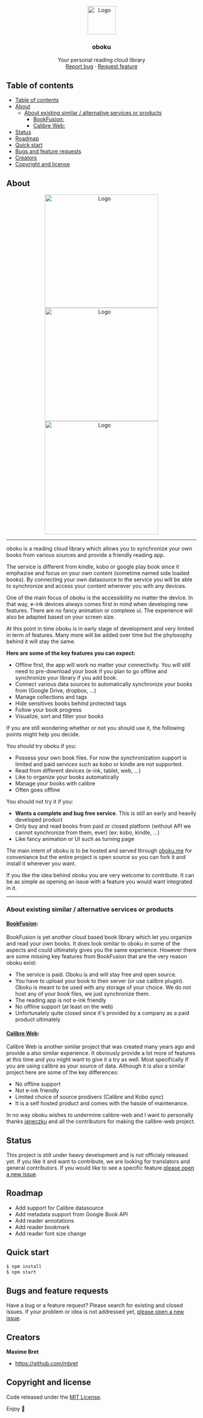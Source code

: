 <p align="center">
  <a 
  href="https://github.com/mbret/oboku">
    <img src="https://user-images.githubusercontent.com/1911240/99893449-bca35e00-2cc3-11eb-88c1-80b3190eb620.png" alt="Logo" width="75" height="75">
  </a>

  <h3 align="center">oboku</h3>

  <p align="center">
    Your personal reading cloud library
    <br>
    <a href="https://reponame/issues/new?template=bug.md">Report bug</a>
    ·
    <a href="https://reponame/issues/new?template=feature.md&labels=feature">Request feature</a>
  </p>
</p>

## Table of contents

- [Table of contents](#table-of-contents)
- [About](#about)
  - [About existing similar / alternative services or products](#about-existing-similar--alternative-services-or-products)
    - [BookFusion:](#bookfusion)
    - [Calibre Web:](#calibre-web)
- [Status](#status)
- [Roadmap](#roadmap)
- [Quick start](#quick-start)
- [Bugs and feature requests](#bugs-and-feature-requests)
- [Creators](#creators)
- [Copyright and license](#copyright-and-license)

## About

<p align="center">
<img src="https://user-images.githubusercontent.com/1911240/99895904-bff01700-2cce-11eb-84d6-ed1a250fafac.png" alt="Logo" height="300">
<img src="https://user-images.githubusercontent.com/1911240/99895927-0e051a80-2ccf-11eb-8dc1-038e07ffd184.png" alt="Logo" height="300">
<img src="https://user-images.githubusercontent.com/1911240/99895942-3ab93200-2ccf-11eb-9f43-6c54d0cea830.png" alt="Logo" height="300">
</p>

---

oboku is a reading cloud library which allows you to synchronize your own books from various sources and provide a friendly reading app.

The service is different from kindle, kobo or google play book since it emphazise and focus on your own content (sometime named side loaded books). By connecting your own datasource to the service you will be able to synchronize and access your content wherever you with any devices.

One of the main focus of oboku is the accessibility no matter the device. In that way, e-ink devices always comes first in mind when developing new features. There are no fancy animation or complexe ui. The experience will also be adapted based on your screen size.

At this point in time oboku is in early stage of development and very limited in term of features. Many more will be added over time but the phylosophy behind it will stay the same.

**Here are some of the key features you can expect:**

- Offline first, the app will work no matter your connectivity. You will still need to pre-download your book if you plan to go offline and synchronize your library if you add book.
- Connect various data sources to automatically synchronize your books from (Google Drive, dropbox, ...)
- Manage collections and tags
- Hide sensitives books behind protected tags
- Follow your book progress
- Visualize, sort and filter your books

If you are still wondering whether or not you should use it, the following points might help you decide.

You should try oboku if you:

- Possess your own book files. For now the synchronization support is limited and paid services such as kobo or kindle are not supported.
- Read from different devices (e-ink, tablet, web, ...)
- Like to organize your books automatically
- Manage your books with calibre
- Often goes offline

You should not try it if you:

- **Wants a complete and bug free service**. This is still an early and heavily developed product
- Only buy and read books from paid or closed platform (without API we cannot synchronize from them, ever) (ex: kobo, kindle, ...)
- Like fancy animation or UI such as turning page

The main intent of oboku is to be hosted and served through [oboku.me](https://oboku.me) for conveniance but the entire project is open source so you can fork it and install it wherever you want.

If you like the idea behind oboku you are very welcome to contribute. It can be as simple as opening an issue with a feature you would want integrated in it.

---

### About existing similar / alternative services or products

#### [BookFusion](https://www.bookfusion.com/):

BookFusion is yet another cloud based book library which let you organize and read your own books. It does look similar to oboku in some of the aspects and could ultimately gives you the same experience. However there are some missing key features from BookFusion that are the very reason oboku exist:

- The service is paid. Oboku is and will stay free and open source.
- You have to upload your book to their server (or use calibre plugin). Oboku is meant to be used with any storage of your choice. We do not host any of your book files, we just synchronize them.
- The reading app is not e-ink friendly
- No offline support (at least on the web)
- Unfortunately quite closed since it's provided by a company as a paid product ultimately

#### [Calibre Web](https://github.com/janeczku/calibre-web):

Calibre Web is another similar project that was created many years ago and provide a also similar experience. It obviously provide a lot more of features at this time and you might want to give it a try as well. Most specifically if you are using calibre as your source of data.
Although it is also a similar project here are some of the key differences:

- No offline support
- Not e-ink friendly
- Limited choice of source prodivers (Calibre and Kobo sync)
- It is a self hosted product and comes with the hassle of maintenance.

In no way oboku wishes to undermine calibre-web and I want to personally thanks [janeczku](https://github.com/janeczku) and all the contributors for making the calibre-web project.

## Status

This project is still under heavy development and is not officialy released yet.
If you like it and want to contribute, we are looking for translators and general contributors. If you would like to see a specific feature [please open a new issue](https://github.com/mbret/oboku/issues/new).

## Roadmap

- Add support for Calibre datasource
- Add metadata support from Google Book API
- Add reader annotations
- Add reader bookmark
- Add reader font size change

## Quick start

```sh
$ npm install
$ npm start
```

## Bugs and feature requests

Have a bug or a feature request? Please search for existing and closed issues. If your problem or idea is not addressed yet, [please open a new issue](https://github.com/mbret/oboku/issues/new).

## Creators

**Maxime Bret**

- <https://github.com/mbret>

## Copyright and license

Code released under the [MIT License](https://mbret/oboku/blob/master/LICENSE).

Enjoy :metal:
